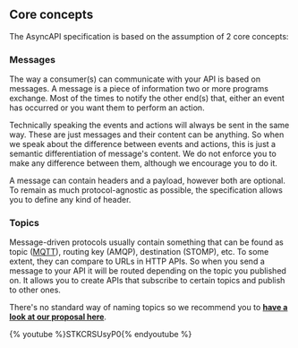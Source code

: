 ## Core concepts

The AsyncAPI specification is based on the assumption of 2 core concepts:

### Messages

The way a consumer\(s\) can communicate with your API is based on messages. A message is a piece of information two or more programs exchange. Most of the times to notify the other end\(s\) that, either an event has occurred or you want them to perform an action.

Technically speaking the events and actions will always be sent in the same way. These are just messages and their content can be anything. So when we speak about the difference between events and actions, this is just a semantic differentiation of message's content. We do not enforce you to make any difference between them, although we encourage you to do it.

A message can contain headers and a payload, however both are optional. To remain as much protocol-agnostic as possible, the specification allows you to define any kind of header.

### Topics

Message-driven protocols usually contain something that can be found as topic \([MQTT](http://www.hivemq.com/blog/mqtt-essentials-part-5-mqtt-topics-best-practices)\), routing key \(AMQP\), destination \(STOMP\), etc. To some extent, they can compare to URLs in HTTP APIs. So when you send a message to your API it will be routed depending on the topic you published on. It allows you to create APIs that subscribe to certain topics and publish to other ones.

There's no standard way of naming topics so we recommend you to [**have a look at our proposal here**](https://github.com/asyncapi/topic-definition).

{% youtube %}STKCRSUsyP0{% endyoutube %}

